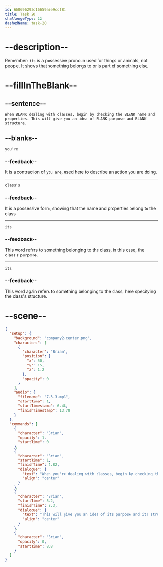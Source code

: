 ```yaml
---
id: 660696292c16659a5e9ccf81
title: Task 20
challengeType: 22
dashedName: task-20
---
```


<!-- (Audio) Brian: When you're dealing with classes, begin by checking the class's name and properties. This will give you an idea of its  purpose and its structure. -->

# --description--

Remember: `its` is a possessive pronoun used for things or animals, not people. It shows that something belongs to or is part of something else. 

# --fillInTheBlank--

## --sentence--

`When BLANK dealing with classes, begin by checking the BLANK name and properties. This will give you an idea of BLANK purpose and BLANK structure.`

## --blanks--

`you're`

### --feedback--

It is a contraction of `you are`, used here to describe an action you are doing.

---

`class's`

### --feedback--

It is a possessive form, showing that the name and properties belong to the class.

---

`its`

### --feedback--

This word refers to something belonging to the class, in this case, the class's purpose.

---

`its`

### --feedback--

This word again refers to something belonging to the class, here specifying the class's structure.

# --scene--

```json
{
  "setup": {
    "background": "company2-center.png",
    "characters": [
      {
        "character": "Brian",
        "position": {
          "x": 50,
          "y": 15,
          "z": 1.2
        },
        "opacity": 0
      }
    ],
    "audio": {
      "filename": "7.3-3.mp3",
      "startTime": 1,
      "startTimestamp": 6.48,
      "finishTimestamp": 13.78
    }
  },
  "commands": [
    {
      "character": "Brian",
      "opacity": 1,
      "startTime": 0
    },
    {
      "character": "Brian",
      "startTime": 1,
      "finishTime": 4.82,
      "dialogue": {
        "text": "When you're dealing with classes, begin by checking the class's name and properties.",
        "align": "center"
      }
    },
    {
      "character": "Brian",
      "startTime": 5.2,
      "finishTime": 8.3,
      "dialogue": {
        "text": "This will give you an idea of its purpose and its structure.",
        "align": "center"
      }
    },
    {
      "character": "Brian",
      "opacity": 0,
      "startTime": 8.8
    }
  ]
}
```
